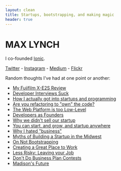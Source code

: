 ```yaml
---
layout: clean
title: Startups, bootstrapping, and making magic
header: true
---
```


# MAX LYNCH

I co-founded [Ionic](http://ionicframework.com/).

[Twitter](http://twitter.com/maxlynch) - [Instagram](http://instagram.com/maxlynch) - [Medium](http://medium.com/@maxlynch) - [Flickr](https://www.flickr.com/photos/techrolla/)

Random thoughts I've had at one point or another:

<nav id="most-popular">
  <ul>
    <li><a href="/blog/fujifilm-xe2s-review">My Fujifilm X-E2S Review</a></li>
    <li><a href="https://medium.com/@maxlynch/developer-interviews-suck-6a37e9b5ee64">Developer Interviews Suck</a></li>
    <li><a href="https://medium.com/@maxlynch/how-i-actually-got-into-startups-fc506f226f2a#.3yr9xhqxl">How I actually got into startups and programming</a></li>
    <li><a href="https://medium.com/@maxlynch/are-you-refactoring-to-own-the-code-4d588821b785#.azsbjacnr">Are you refactoring to "own" the code?</a></li>
    <li><a href="https://medium.com/@maxlynch/the-web-is-too-low-level-7a4ea4933366#.ivout9els">The Web Platform is too Low-Level</a></li>
    <li><a href="https://medium.com/@maxlynch/developers-as-founders-f3c4e0fa6dfc#.bj5elgj1q">Developers as Founders</a></li>
    <li><a href="https://medium.com/@maxlynch/why-we-didn-t-sell-our-company-4505446c874d#.4iypp2tac">Why we didn't sell our startup</a></li>
    <li><a href="https://medium.com/business-startup-development-and-more/you-can-start-and-grow-a-startup-anywhere-b927c7735f76#.nm5axwf01">You can start, and grow, and startup anywhere</a></li>
    <li><a href="https://medium.com/@maxlynch/why-i-hated-business-36e9822119ab#.i8dudgpa2">Why I hated "business"</a></li>
    <!--<li><a href="/blog/new-kind-of-startup/">A New Kind of Startup</a></li>-->
    <li><a href="/blog/building-startup-midwest-madison">Myths of Building a Startup in the Midwest</a></li>
    <li><a href="/blog/bootstrapping">On Not Bootstrapping</a></li>
    <li><a href="/blog/hiring">Creating a Great Place to Work</a></li>
    <li><a href="/blog/less-risky">Less Risky: Leaving your Job</a></li>
    <li><a href="/blog/business-plan-contests">Don't Do Business Plan Contests</a></li>
    <li><a href="/blog/madison">Madison's Future</a></li>
  </ul>
</nav>
